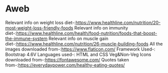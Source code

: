 # Aweb
Relevant info on weight loss diet-:https://www.healthline.com/nutrition/20-most-weight-loss-friendly-foods
Relevant info on immunity diet-:https://www.healthline.com/health/food-nutrition/foods-that-boost-the-immune-system
Relevant info on muscle gain diet-:https://www.healthline.com/nutrition/26-muscle-building-foods
All the images downloaded from-:https://www.flaticon.com/
Framework Used-: Bootstrap 4.6V
Languages used-: HTML and CSS
Veg&Non-Veg Icons downloaded from-:https://fontawesome.com/
  Quotes taken from-:https://everydaypower.com/healthy-eating-quotes/
